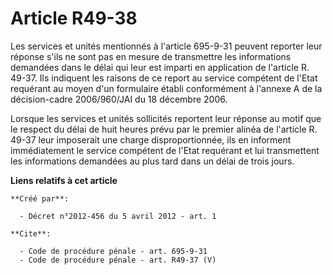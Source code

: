 # Article R49-38

Les services et unités mentionnés à l'article 695-9-31 peuvent reporter leur réponse s'ils ne sont pas en mesure de
transmettre les informations demandées dans le délai qui leur est imparti en application de l'article R. 49-37. Ils indiquent
les raisons de ce report au service compétent de l'Etat requérant au moyen d'un formulaire établi conformément à l'annexe A
de la décision-cadre 2006/960/JAI du 18 décembre 2006. 

Lorsque les services et unités sollicités reportent leur réponse au motif que le respect du délai de huit heures prévu par le
premier alinéa de l'article R. 49-37 leur imposerait une charge disproportionnée, ils en informent immédiatement le service
compétent de l'Etat requérant et lui transmettent les informations demandées au plus tard dans un délai de trois jours.

**Liens relatifs à cet article**

	**Créé par**:

	  - Décret n°2012-456 du 5 avril 2012 - art. 1

	**Cite**:

	  - Code de procédure pénale - art. 695-9-31
	  - Code de procédure pénale - art. R49-37 (V)
